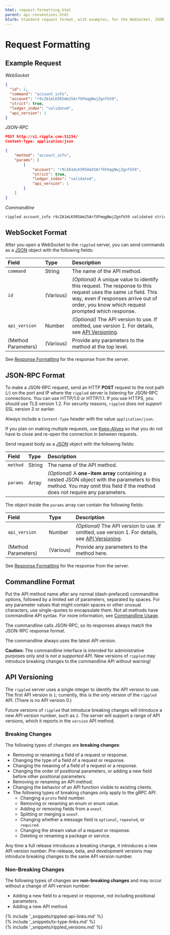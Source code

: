 ```yaml
---
html: request-formatting.html
parent: api-conventions.html
blurb: Standard request format, with examples, for the WebSocket, JSON-RPC, and Commandline interfaces.
---
```

# Request Formatting

## Example Request

<!-- MULTICODE_BLOCK_START -->

*WebSocket*

```json
{
  "id": 2,
  "command": "account_info",
  "account": "r9cZA1mLK5R5Am25ArfXFmqgNwjZgnfk59",
  "strict": true,
  "ledger_index": "validated",
  "api_version": 1
}
```

*JSON-RPC*

```json
POST http://s1.ripple.com:51234/
Content-Type: application/json

{
    "method": "account_info",
    "params": [
        {
            "account": "r9cZA1mLK5R5Am25ArfXFmqgNwjZgnfk59",
            "strict": true,
            "ledger_index": "validated",
            "api_version": 1
        }
    ]
}
```

*Commandline*

```sh
rippled account_info r9cZA1mLK5R5Am25ArfXFmqgNwjZgnfk59 validated strict
```

<!-- MULTICODE_BLOCK_END -->


## WebSocket Format  

After you open a WebSocket to the `rippled` server, you can send commands as a [JSON](https://en.wikipedia.org/wiki/JSON) object with the following fields:

| Field               | Type      | Description                                |
|:--------------------|:----------|:-------------------------------------------|
| `command`           | String    | The name of the API method. |
| `id`                | (Various) | _(Optional)_ A unique value to identify this request. The response to this request uses the same `id` field. This way, even if responses arrive out of order, you know which request prompted which response. |
| `api_version`       | Number    | _(Optional)_ The API version to use. If omitted, use version 1. For details, see [API Versioning](#api-versioning). |
| (Method Parameters) | (Various) | Provide any parameters to the method at the top level. |

See [Response Formatting](response-formatting.html) for the response from the server.

## JSON-RPC Format

To make a JSON-RPC request, send an HTTP **POST** request to the root path (`/`) on the port and IP where the `rippled` server is listening for JSON-RPC connections. You can use HTTP/1.0 or HTTP/1.1. If you use HTTPS, you should use TLS version 1.2. For security reasons, `rippled` _does not support_ SSL version 3 or earlier.

Always include a `Content-Type` header with the value `application/json`.

If you plan on making multiple requests, use [Keep-Alives](http://tools.ietf.org/html/rfc7230#section-6.3) so that you do not have to close and re-open the connection in between requests. <!-- SPELLING_IGNORE: alives -->

Send request body as a [JSON](https://en.wikipedia.org/wiki/JSON) object with the following fields:


| Field               | Type      | Description                                |
|:--------------------|:----------|:-------------------------------------------|
| `method`            | String    | The name of the API method. |
| `params`            | Array     | _(Optional)_ A **one-item array** containing a nested JSON object with the parameters to this method. You may omit this field if the method does not require any parameters. |

The object inside the `params` array can contain the following fields:

| Field               | Type      | Description                                |
|:--------------------|:----------|:-------------------------------------------|
| `api_version`       | Number    | _(Optional)_ The API version to use. If omitted, use version 1. For details, see [API Versioning](#api-versioning). |
| (Method Parameters) | (Various) | Provide any parameters to the method here. |

See [Response Formatting](response-formatting.html) for the response from the server.

## Commandline Format

Put the API method name after any normal (dash-prefaced) commandline options, followed by a limited set of parameters, separated by spaces. For any parameter values that might contain spaces or other unusual characters, use single-quotes to encapsulate them. Not all methods have commandline API syntax. For more information, see [Commandline Usage](https://xrpl.org/commandline-usage.html#client-mode-options).

The commandline calls JSON-RPC, so its responses always match the JSON-RPC response format.

The commandline always uses the latest API version.

**Caution:** The commandline interface is intended for administrative purposes only and is _not a supported API_. New versions of `rippled` may introduce breaking changes to the commandline API without warning!

## API Versioning

The `rippled` server uses a single integer to identify the API version to use. The first API version is `1`; currently, this is the only version of the `rippled` API. (There is no API version 0.)

Future versions of `rippled` that introduce breaking changes will introduce a new API version number, such as `2`. The server will support a range of API versions, which it reports in the `version` API method. <!-- TODO: add a link when `version` method is documented. --> <!-- Uncomment when multiple API versions exist: Separate API requests can use different API versions even on the same persistent connection. For example, if you connect WebSocket to a server that supports API versions 1 and 2, you can make a server_info request using API version 2 and then make another server_info request using API version 1 from the same connection. -->

### Breaking Changes

The following types of changes are **breaking changes**:

- Removing or renaming a field of a request or response.
- Changing the type of a field of a request or response.
- Changing the meaning of a field of a request or a response.
- Changing the order of positional parameters, or adding a new field before other positional parameters.
- Removing or renaming an API method.
- Changing the behavior of an API function visible to existing clients.
- The following types of breaking changes only apply to the gRPC API:
    - Changing a `proto` field number.
    - Removing or renaming an enum or enum value.
    - Adding or removing fields from a `oneof`.
    - Splitting or merging a `oneof`.
    - Changing whether a message field is `optional`, `repeated`, or `required`.
    - Changing the stream value of a request or response.
    - Deleting or renaming a package or service.

Any time a full release introduces a breaking change, it introduces a new API version number. Pre-release, beta, and development versions may introduce breaking changes to the same API version number.

### Non-Breaking Changes

The following types of changes are **non-breaking changes** and may occur without a change of API version number:

- Adding a new field to a request or response, not including positional parameters.
- Adding a new API method.

<!--{# common link defs #}-->
{% include '_snippets/rippled-api-links.md' %}			
{% include '_snippets/tx-type-links.md' %}			
{% include '_snippets/rippled_versions.md' %}
